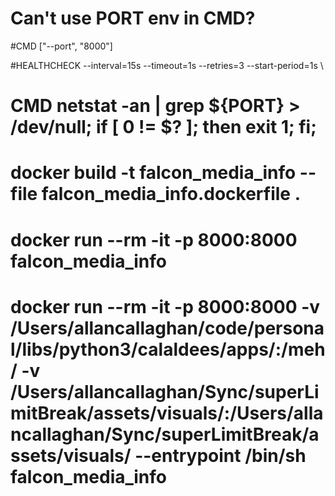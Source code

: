 # Can't use PORT env in CMD?
#CMD ["--port", "8000"]

#HEALTHCHECK --interval=15s --timeout=1s --retries=3 --start-period=1s \
#    CMD netstat -an | grep ${PORT} > /dev/null; if [ 0 != $? ]; then exit 1; fi;

# docker build -t falcon_media_info --file falcon_media_info.dockerfile .
# docker run --rm -it -p 8000:8000 falcon_media_info

# docker run --rm -it -p 8000:8000 -v /Users/allancallaghan/code/personal/libs/python3/calaldees/apps/:/meh/ -v /Users/allancallaghan/Sync/superLimitBreak/assets/visuals/:/Users/allancallaghan/Sync/superLimitBreak/assets/visuals/ --entrypoint /bin/sh falcon_media_info
